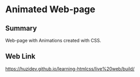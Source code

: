 # Animated Web-page

## Summary

Web-page with Animations created with CSS.

## Web Link

https://huzidev.github.io/learning-htmlcss/live%20web/build/